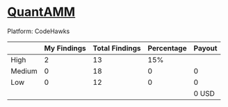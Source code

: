 # [QuantAMM](https://codehawks.cyfrin.io/c/2024-12-quantamm)

Platform: CodeHawks

|  | My Findings | Total Findings | Percentage | Payout |
| --- | --- | --- | --- | --- |
| High | 2 | 13 | 15% |  |
| Medium | 0 | 18 | 0 | 0 |
| Low | 0 | 12 | 0 | 0 |
|  |  |  |  | 0 USD |

